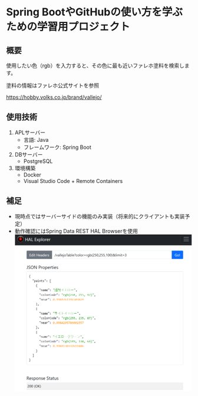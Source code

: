 # Spring BootやGitHubの使い方を学ぶための学習用プロジェクト

## 概要
使用したい色（rgb）を入力すると、その色に最も近いファレホ塗料を検索します。

塗料の情報はファレホ公式サイトを参照

https://hobby.volks.co.jp/brand/vallejo/

## 使用技術
1. APLサーバー
   - 言語: Java
   - フレームワーク: Spring Boot
2. DBサーバー
   - PostgreSQL
3. 環境構築
   - Docker
   - Visual Studio Code + Remote Containers

## 補足
- 現時点ではサーバーサイドの機能のみ実装（将来的にクライアントも実装予定）
- 動作確認にはSpring Data REST HAL Browserを使用
![img](./documents/readme_image.png)